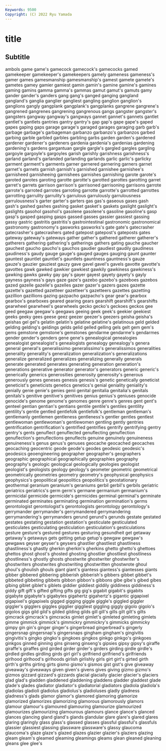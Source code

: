 ```yaml
---
Keywords: 9500
Copyright: (C) 2022 Ryu Yamada
---
```



# title

## Subtitle
ambols
game game's gamecock gamecock's gamecocks gamed gamekeeper gamekeeper's gamekeepers gamely
gameness gameness's gamer games gamesmanship gamesmanship's gamest gamete gamete's gametes
gamey gamier gamiest gamin gamin's gamine gamine's gamines gaming gamins
gamma gamma's gammas gamut gamut's gamuts gamy gander gander's ganders
gang gang's ganged ganging gangland gangland's ganglia ganglier gangliest gangling
ganglion ganglion's ganglions gangly gangplank gangplank's gangplanks gangrene gangrene's gangrened
gangrenes gangrening gangrenous gangs gangster gangster's gangsters gangway gangway's gangways
gannet gannet's gannets gantlet gantlet's gantlets gantries gantry gantry's gap
gap's gape gape's gaped gapes gaping gaps garage garage's garaged
garages garaging garb garb's garbage garbage's garbageman garbanzo garbanzo's garbanzos
garbed garbing garble garbled garbles garbling garbs garden garden's gardened
gardener gardener's gardeners gardenia gardenia's gardenias gardening gardening's gardens gargantuan
gargle gargle's gargled gargles gargling gargoyle gargoyle's gargoyles garish garishly
garishness garishness's garland garland's garlanded garlanding garlands garlic garlic's garlicky
garment garment's garments garner garnered garnering garners garnet garnet's garnets
garnish garnish's garnished garnishee garnishee's garnisheed garnisheeing garnishees garnishes garnishing
garote garote's garoted garotes garoting garotte garotte's garotted garottes garotting
garret garret's garrets garrison garrison's garrisoned garrisoning garrisons garrote garrote's
garroted garrotes garroting garrotte garrotte's garrotted garrottes garrotting garrulity garrulity's
garrulous garrulously garrulousness garrulousness's garter garter's garters gas gas's gaseous
gases gash gash's gashed gashes gashing gasket gasket's gaskets gaslight
gaslight's gaslights gasohol gasohol's gasolene gasolene's gasoline gasoline's gasp gasp's
gasped gasping gasps gassed gasses gassier gassiest gassing gassy gastric
gastritis gastritis's gastrointestinal gastronomic gastronomical gastronomy gastronomy's gasworks gasworks's gate
gate's gatecrasher gatecrasher's gatecrashers gated gatepost gatepost's gateposts gates gateway
gateway's gateways gather gather's gathered gatherer gatherer's gatherers gathering gathering's
gatherings gathers gating gauche gaucher gauchest gaucho gaucho's gauchos gaudier
gaudiest gaudily gaudiness gaudiness's gaudy gauge gauge's gauged gauges gauging
gaunt gaunter gauntest gauntlet gauntlet's gauntlets gauntness gauntness's gauze gauze's
gauzier gauziest gauzy gave gavel gavel's gavels gavotte gavotte's gavottes
gawk gawked gawkier gawkiest gawkily gawkiness gawkiness's gawking gawks gawky
gay gay's gayer gayest gayety gayety's gayly gayness gayness's gays
gaze gaze's gazebo gazebo's gazeboes gazebos gazed gazelle gazelle's gazelles
gazer gazer's gazers gazes gazette gazette's gazetted gazetteer gazetteer's gazetteers
gazettes gazetting gazillion gazillions gazing gazpacho gazpacho's gear gear's gearbox
gearbox's gearboxes geared gearing gears gearshift gearshift's gearshifts gearwheel gearwheel's
gearwheels gecko gecko's geckoes geckos gee geed geegaw geegaw's geegaws
geeing geek geek's geekier geekiest geeks geeky gees geese geez
geezer geezer's geezers geisha geisha's geishas gel gel's gelatin gelatin's
gelatine gelatine's gelatinous geld gelded gelding gelding's geldings gelds gelid
gelled gelling gels gelt gem gem's gems gemstone gemstone's gemstones
gendarme gendarme's gendarmes gender gender's genders gene gene's genealogical genealogies
genealogist genealogist's genealogists genealogy genealogy's genera general general's generalissimo generalissimo's
generalissimos generalities generality generality's generalization generalization's generalizations generalize generalized generalizes
generalizing generally generals generate generated generates generating generation generation's generations
generative generator generator's generators generic generic's generically generics generosities generosity
generosity's generous generously genes geneses genesis genesis's genetic genetically geneticist
geneticist's geneticists genetics genetics's genial geniality geniality's genially genie genie's
genies genii genital genitalia genitalia's genitals genitals's genitive genitive's genitives
genius genius's geniuses genocide genocide's genome genome's genomes genre genre's
genres gent gent's genteel gentian gentian's gentians gentile gentile's gentiles
gentility gentility's gentle gentled gentlefolk gentlefolk's gentleman gentleman's gentlemanly gentlemen
gentleness gentleness's gentler gentles gentlest gentlewoman gentlewoman's gentlewomen gentling gently
gentries gentrification gentrification's gentrified gentrifies gentrify gentrifying gentry gentry's gents
genuflect genuflected genuflecting genuflection genuflection's genuflections genuflects genuine genuinely genuineness
genuineness's genus genus's genuses geocache geocached geocaches geocaching geocentric geode
geode's geodes geodesic geodesic's geodesics geoengineering geographer geographer's geographers geographic
geographical geographically geographies geography geography's geologic geological geologically geologies geologist
geologist's geologists geology geology's geometer geometric geometrical geometrically geometries geometry
geometry's geophysical geophysics geophysics's geopolitical geopolitics geopolitics's geostationary geothermal geranium
geranium's geraniums gerbil gerbil's gerbils geriatric geriatrics geriatrics's germ germ's
germane germanium germanium's germicidal germicide germicide's germicides germinal germinal's germinate
germinated germinates germinating germination germination's germs gerontologist gerontologist's gerontologists gerontology
gerontology's gerrymander gerrymander's gerrymandered gerrymandering gerrymandering's gerrymanders gerund gerund's gerunds
gestate gestated gestates gestating gestation gestation's gesticulate gesticulated gesticulates gesticulating
gesticulation gesticulation's gesticulations gesture gesture's gestured gestures gesturing gesundheit get
getaway getaway's getaways gets getting getup getup's gewgaw gewgaw's gewgaws
geyser geyser's geysers ghastlier ghastliest ghastliness ghastliness's ghastly gherkin gherkin's
gherkins ghetto ghetto's ghettoes ghettos ghost ghost's ghosted ghosting ghostlier
ghostliest ghostliness ghostliness's ghostly ghosts ghostwrite ghostwriter ghostwriter's ghostwriters ghostwrites
ghostwriting ghostwritten ghostwrote ghoul ghoul's ghoulish ghouls giant giant's giantess
giantess's giantesses giants gibber gibbered gibbering gibberish gibberish's gibbers gibbet
gibbet's gibbeted gibbeting gibbets gibbon gibbon's gibbons gibe gibe's gibed
gibes gibing giblet giblet's giblets giddier giddiest giddily giddiness giddiness's
giddy gift gift's gifted gifting gifts gig gig's gigabit gigabit's
gigabits gigabyte gigabyte's gigabytes gigahertz gigahertz's gigantic gigapixel gigapixel's gigapixels
gigged gigging giggle giggle's giggled giggler giggler's gigglers giggles gigglier
giggliest giggling giggly gigolo gigolo's gigolos gigs gild gild's gilded
gilding gilds gill gill's gills gilt gilt's gilts gimcrack gimcrack's
gimcracks gimlet gimlet's gimleted gimleting gimlets gimme gimmick gimmick's gimmickry
gimmickry's gimmicks gimmicky gimpy gin gin's ginger ginger's gingerbread gingerbread's
gingerly gingersnap gingersnap's gingersnaps gingham gingham's gingivitis gingivitis's gingko gingko's
gingkoes gingkos ginkgo ginkgo's ginkgoes ginkgos ginned ginning gins ginseng
ginseng's gipsies gipsy gipsy's giraffe giraffe's giraffes gird girded girder
girder's girders girding girdle girdle's girdled girdles girdling girds girl
girl's girlfriend girlfriend's girlfriends girlhood girlhood's girlhoods girlish girlishly girls
girt girt's girted girth girth's girths girting girts gismo gismo's
gismos gist gist's give giveaway giveaway's giveaways given given's givens
gives giving gizmo gizmo's gizmos gizzard gizzard's gizzards glacial glacially
glacier glacier's glaciers glad glad's gladden gladdened gladdening gladdens gladder
gladdest glade glade's glades gladiator gladiator's gladiatorial gladiators gladiola gladiola's
gladiolas gladioli gladiolus gladiolus's gladioluses gladly gladness gladness's glads glamor
glamor's glamored glamoring glamorize glamorized glamorizes glamorizing glamorous glamorously glamors
glamour glamour's glamoured glamouring glamourize glamourized glamourizes glamourizing glamourous glamours
glance glance's glanced glances glancing gland gland's glands glandular glare
glare's glared glares glaring glaringly glass glass's glassed glasses glassful
glassful's glassfuls glassier glassiest glassing glassware glassware's glassy glaucoma glaucoma's
glaze glaze's glazed glazes glazier glazier's glaziers glazing gleam gleam's
gleamed gleaming gleamings gleams glean gleaned gleaning gleans glee glee's
